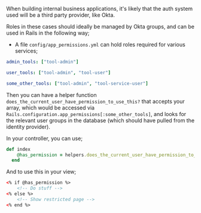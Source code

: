 When building internal business applications, it's likely that the auth system used will be a third party provider, like Okta.

Roles in these cases should ideally be managed by Okta groups, and can be used in Rails in the following way;

- A file `config/app_permissions.yml` can hold roles required for various services;

```yaml
admin_tools: ["tool-admin"]

user_tools: ["tool-admin", "tool-user"]

some_other_tools: ["tool-admin", "tool-service-user"]
```

Then you can have a helper function `does_the_current_user_have_permission_to_use_this?` that accepts your array, which would be accessed via `Rails.configuration.app_permissions[:some_other_tools]`, and looks for the relevant user groups in the database (which should have pulled from the identity provider). 

In your controller, you can use;

```ruby
def index
    @has_permission = helpers.does_the_current_user_have_permission_to_use_this?(Rails.configuration.app_permissions[:admin_tools])
  end
```

And to use this in your view;

```html
<% if @has_permission %>
    <!-- Do stuff -->
<% else %>
    <!-- Show restricted page -->  
<% end %>      
```

